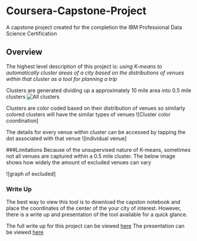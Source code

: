 # Coursera-Capstone-Project
A capstone project created for the completion the IBM Professional Data Science Certification


## Overview
The highest level description of this project is: _using K-means to automatically cluster areas of a city based on the distributions of venues within that cluster as a tool for planning a trip_

Clusters are generated dividing up a approximately 10 mile area into 0.5 mile clusters
![All clusters]()

Clusters are color coded based on their distribution of venues so similarly colored clusters will have the similar types of venues 
![Cluster color coordination]

The details for every venue within cluster can be accessed by tapping the dot associated with that venue
![individual venue]


###Limitations
Because of the unsupervised nature of K-means, sometimes not all venues are captured within a 0.5 mile cluster. The below image shows how widely the amount of excluded venues can vary

![graph of excluded]

### Write Up
The best way to view this tool is to download the capston notebook and place the coordinates of the center of the your city of interest. However, there is a write up and presentation of the tool available for a quick glance.

The full write up for this project can be viewed [here]()
The presentation can be viewed [here]()



